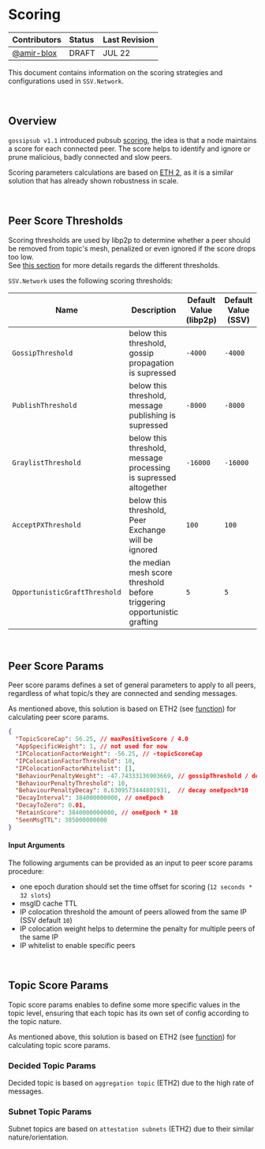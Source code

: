 # Scoring

| Contributors                               | Status | Last Revision |
|:-------------------------------------------|:-------|:--------------|
| [@amir-blox](https://github.com/amir-blox) | DRAFT  | JUL 22        |

This document contains information on the scoring strategies and configurations used in `SSV.Network`.

<br />

## Overview

`gossipsub v1.1` introduced pubsub [scoring](https://github.com/libp2p/specs/blob/master/pubsub/gossipsub/gossipsub-v1.1.md#peer-scoring),
the idea is that a node maintains a score for each connected peer. 
The score helps to identify and ignore or prune malicious, badly connected and slow peers.

Scoring parameters calculations are based on [ETH 2](https://gist.github.com/blacktemplar/5c1862cb3f0e32a1a7fb0b25e79e6e2c),
as it is a similar solution that has already shown robustness in scale.

<br />

## Peer Score Thresholds

Scoring thresholds are used by libp2p to determine whether a peer should be removed from topic's mesh,
penalized or even ignored if the score drops too low. \
See [this section](https://github.com/libp2p/specs/blob/master/pubsub/gossipsub/gossipsub-v1.1.md#score-thresholds)
for more details regards the different thresholds.

`SSV.Network` uses the following scoring thresholds:

| Name | Description | Default Value (libp2p) | Default Value (SSV) | Default Value (ETH2) |
|---   | ---  | ---                    | ---                 | ---                  |
| `GossipThreshold` | below this threshold, gossip propagation is supressed | `-4000`   | `-4000` | `-4000` |
| `PublishThreshold`| below this threshold, message publishing is supressed | `-8000`   | `-8000` | `-8000` |
| `GraylistThreshold`| below this threshold, message processing is supressed altogether | `-16000`| `-16000` | `-16000` |
| `AcceptPXThreshold`| below this threshold, Peer Exchange will be ignored | `100`      | `100` | `100` |
| `OpportunisticGraftThreshold`| the median mesh score threshold before triggering opportunistic grafting | `5`  | `5` | `5` |

<br />

## Peer Score Params

Peer score params defines a set of general parameters to apply to all peers, 
regardless of what topic/s they are connected and sending messages.

As mentioned above, this solution is based on ETH2 
(see [function](https://gist.github.com/blacktemplar/5c1862cb3f0e32a1a7fb0b25e79e6e2c#file-generate-scoring-params-py-L144))
for calculating peer score params.

```json
{
  "TopicScoreCap": 56.25, // maxPositiveScore / 4.0
  "AppSpecificWeight": 1, // not used for now
  "IPColocationFactorWeight": -56.25, // -topicScoreCap
  "IPColocationFactorThreshold": 10,
  "IPColocationFactorWhitelist": [],
  "BehaviourPenaltyWeight": -47.74333136903669, // gossipThreshold / decayConvergence(rate = 10.0) ^ 2
  "BehaviourPenaltyThreshold": 10,
  "BehaviourPenaltyDecay": 0.6309573444801931,  // decay oneEpoch*10
  "DecayInterval": 384000000000, // oneEpoch
  "DecayToZero": 0.01,
  "RetainScore": 3840000000000, // oneEpoch * 10
  "SeenMsgTTL": 385000000000
}
```

#### Input Arguments

The following arguments can be provided as an input to peer score params procedure:

- one epoch duration should set the time offset for scoring (`12 seconds * 32 slots`)
- msgID cache TTL
- IP colocation threshold the amount of peers allowed from the same IP (SSV default `10`)
- IP colocation weight helps to determine the penalty for multiple peers of the same IP
- IP whitelist to enable specific peers

<br />

## Topic Score Params

Topic score params enables to define some more specific values in the topic level, 
ensuring that each topic has its own set of config according to the topic nature.

As mentioned above, this solution is based on ETH2
(see [function](https://gist.github.com/blacktemplar/5c1862cb3f0e32a1a7fb0b25e79e6e2c#file-generate-scoring-params-py-L174))
for calculating topic score params.

### Decided Topic Params

Decided topic is based on `aggregation topic` (ETH2) due to the high rate of messages.

### Subnet Topic Params

Subnet topics are based on `attestation subnets` (ETH2) due to their similar nature/orientation.
